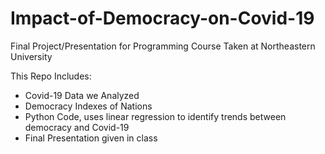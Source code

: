 # Impact-of-Democracy-on-Covid-19
Final Project/Presentation for Programming Course Taken at Northeastern University

This Repo Includes:
- Covid-19 Data we Analyzed
- Democracy Indexes of Nations
- Python Code, uses linear regression to identify trends between democracy and Covid-19
- Final Presentation given in class
